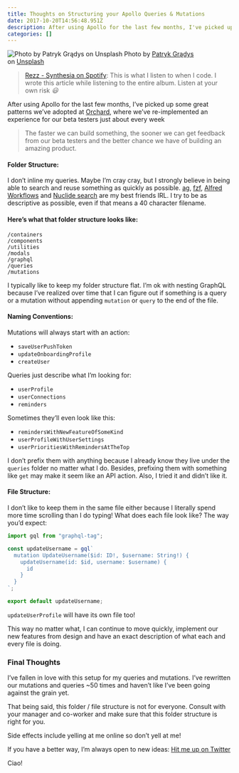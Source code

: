 ```yaml
---
title: Thoughts on Structuring your Apollo Queries & Mutations
date: 2017-10-20T14:56:48.951Z
description: After using Apollo for the last few months, I've picked up some great patterns
categories: []
---
```


![Photo by [Patryk Grądys](https://unsplash.com/photos/4pPzKfd6BEg?utm_source=unsplash&utm_medium=referral&utm_content=creditCopyText) on [Unsplash](https://unsplash.com/?utm_source=unsplash&utm_medium=referral&utm_content=creditCopyText)](https://cdn-images-1.medium.com/max/800/1*X3AZL38e8zWBeXpZXxW0lQ.jpeg)
Photo by [Patryk Grądys](https://unsplash.com/photos/4pPzKfd6BEg?utm_source=unsplash&utm_medium=referral&utm_content=creditCopyText) on [Unsplash](https://unsplash.com/?utm_source=unsplash&utm_medium=referral&utm_content=creditCopyText)

> [Rezz - Synthesia on Spotify](https://open.spotify.com/track/3Dfy5u28HChURIwcCL4Rto):
> This is what I listen to when I code. I wrote this article while listening to the entire album. Listen at your own risk _😃_

After using Apollo for the last few months, I’ve picked up some great patterns we’ve adopted at [Orchard](https://www.orchard.ai), where we’ve re-implemented an experience for our beta testers just about every week

> The faster we can build something, the sooner we can get feedback from our beta testers and the better chance we have of building an amazing product.

#### **Folder Structure:**

I don’t inline my queries. Maybe I’m cray cray, but I strongly believe in being able to search and reuse something as quickly as possible. [ag](https://github.com/ggreer/the_silver_searcher), [fzf](https://github.com/junegunn/fzf), [Alfred Workflows](https://www.alfredapp.com/workflows/) and [Nuclide search](https://nuclide.io/docs/features/quick-open/#code-search) are my best friends IRL. I try to be as descriptive as possible, even if that means a 40 character filename.

#### Here’s what that folder structure looks like:

```
/containers
/components
/utilities
/modals
/graphql
/queries
/mutations
```

I typically like to keep my folder structure flat. I’m ok with nesting GraphQL because I’ve realized over time that I can figure out if something is a query or a mutation without appending `mutation` or `query` to the end of the file.

#### Naming Conventions:

Mutations will always start with an action:

- `saveUserPushToken`
- `updateOnboardingProfile`
- `createUser`

Queries just describe what I’m looking for:

- `userProfile`
- `userConnections`
- `reminders`

Sometimes they’ll even look like this:

- `remindersWithNewFeatureOfSomeKind`
- `userProfileWithUserSettings`
- `userPrioritiesWithRemindersAtTheTop`

I don’t prefix them with anything because I already know they live under the `queries` folder no matter what I do. Besides, prefixing them with something like `get` may make it seem like an API action. Also, I tried it and didn’t like it.

#### File Structure:

I don’t like to keep them in the same file either because I literally spend more time scrolling than I do typing! What does each file look like? The way you’d expect:

```javascript
import gql from "graphql-tag";

const updateUsername = gql`
  mutation UpdateUsername($id: ID!, $username: String!) {
    updateUsername(id: $id, username: $username) {
      id
    }
  }
`;

export default updateUsername;
```

`updateUserProfile` will have its own file too!

This way no matter what, I can continue to move quickly, implement our new features from design and have an exact description of what each and every file is doing.

### Final Thoughts

I’ve fallen in love with this setup for my queries and mutations. I’ve rewritten our mutations and queries ~50 times and haven’t like I’ve been going against the grain yet.

That being said, this folder / file structure is not for everyone. Consult with your manager and co-worker and make sure that this folder structure is right for you.

Side effects include yelling at me online so don’t yell at me!

If you have a better way, I’m always open to new ideas: [Hit me up on Twitter](https://www.twitter.com/peterpme)

Ciao!

